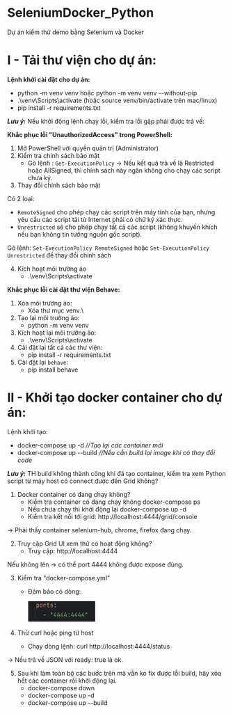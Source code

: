 # SeleniumDocker_Python
Dự án kiểm thử demo bằng Selenium và Docker

# **I - Tải thư viện cho dự án:**
**Lệnh khởi cài đặt cho dự án:**
- python -m venv venv hoặc python -m venv venv --without-pip
- .\venv\Scripts\activate  (hoặc source venv/bin/activate trên mac/linux)
- pip install -r requirements.txt

**_Lưu ý:_** Nếu khởi động lệnh chạy lỗi, kiểm tra lỗi gặp phải được trả về:

**Khắc phục lỗi "UnauthorizedAccess" trong PowerShell:**
1. Mở  PowerShell với quyền quản trị (Administrator)
2. Kiểm tra chính sách bảo mật
   - Gõ lệnh : `Get-ExecutionPolicy`
   -> Nếu kết quả trả về là Restricted hoặc AllSigned, thì chính sách này ngăn không cho chạy các script chưa ký.
3. Thay đổi chính sách bảo mật

Có 2 loại:

- `RemoteSigned` cho phép chạy các script trên máy tính của bạn, nhưng yêu cầu các script tải từ Internet phải có chữ ký xác thực.
- `Unrestricted` sẽ cho phép chạy tất cả các script (không khuyến khích nếu bạn không tin tưởng nguồn gốc script).

Gõ lệnh: `Set-ExecutionPolicy RemoteSigned` hoặc `Set-ExecutionPolicy Unrestricted` để thay đổi chính sách

4. Kích hoạt môi trường ảo
   - .\venv\Scripts\activate

**Khắc phục lỗi cài đặt thư viện Behave:**
1. Xóa môi trường ảo:
   - Xóa thư mục venv.\
2. Tạo lại môi trường ảo:
   - python -m venv venv
3. Kích hoạt lại môi trường ảo:
   - .\venv\Scripts\activate
4. Cài đặt lại tất cả các thư viện:
   - pip install -r requirements.txt
5. Cài đặt lại `behave`:
   - pip install behave


# **II - Khởi tạo docker container cho dự án:**

Lệnh khởi tạo:
- docker-compose up -d _//Tạo lại các container mới_
- docker-compose up --build _//Nếu cần build lại image khi có thay đổi code_

_**Lưu ý:**_ TH build không thành công khi đã tạo container, kiểm tra xem Python script từ máy host có connect được đến Grid không?
1. Docker container có đang chạy không?
   - Kiểm tra container có đang chạy không
   docker-compose ps
   - Nếu chưa chạy thì khởi động lại
   docker-compose up -d
   - Kiểm tra kết nối tới grid: http://localhost:4444/grid/console

→ Phải thấy container selenium-hub, chrome, firefox đang chạy.

2. Truy cập Grid UI xem thử có hoạt động không?
   - Truy cập: http://localhost:4444
   
Nếu không lên → có thể port 4444 không được expose đúng.

3. Kiểm tra "docker-compose.yml"
   - Đảm bảo có dòng:

     ![img.png](data/image/img.png)

4. Thử curl hoặc ping từ host
   - Chạy dòng lệnh: curl http://localhost:4444/status

→ Nếu trả về JSON với ready: true là ok.

5. Sau khi làm toàn bộ các bước trên mà vẫn ko fix được lỗi build, hãy xóa hết các container rồi khởi động lại.
   - docker-compose down
   - docker-compose up -d
   - docker-compose up --build
